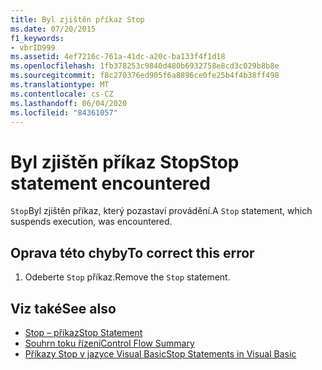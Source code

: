 ```yaml
---
title: Byl zjištěn příkaz Stop
ms.date: 07/20/2015
f1_keywords:
- vbrID999
ms.assetid: 4ef7216c-761a-41dc-a20c-ba133f4f1d18
ms.openlocfilehash: 1fb378253c9840d480b6932758e8cd3c029b8b8e
ms.sourcegitcommit: f8c270376ed905f6a8896ce0fe25b4f4b38ff498
ms.translationtype: MT
ms.contentlocale: cs-CZ
ms.lasthandoff: 06/04/2020
ms.locfileid: "84361057"
---
```

# <a name="stop-statement-encountered"></a><span data-ttu-id="41e4d-102">Byl zjištěn příkaz Stop</span><span class="sxs-lookup"><span data-stu-id="41e4d-102">Stop statement encountered</span></span>
<span data-ttu-id="41e4d-103">`Stop`Byl zjištěn příkaz, který pozastaví provádění.</span><span class="sxs-lookup"><span data-stu-id="41e4d-103">A `Stop` statement, which suspends execution, was encountered.</span></span>  
  
## <a name="to-correct-this-error"></a><span data-ttu-id="41e4d-104">Oprava této chyby</span><span class="sxs-lookup"><span data-stu-id="41e4d-104">To correct this error</span></span>  
  
1. <span data-ttu-id="41e4d-105">Odeberte `Stop` příkaz.</span><span class="sxs-lookup"><span data-stu-id="41e4d-105">Remove the `Stop` statement.</span></span>  
  
## <a name="see-also"></a><span data-ttu-id="41e4d-106">Viz také</span><span class="sxs-lookup"><span data-stu-id="41e4d-106">See also</span></span>

- [<span data-ttu-id="41e4d-107">Stop – příkaz</span><span class="sxs-lookup"><span data-stu-id="41e4d-107">Stop Statement</span></span>](../language-reference/statements/stop-statement.md)
- [<span data-ttu-id="41e4d-108">Souhrn toku řízení</span><span class="sxs-lookup"><span data-stu-id="41e4d-108">Control Flow Summary</span></span>](../language-reference/keywords/control-flow-summary.md)
- [<span data-ttu-id="41e4d-109">Příkazy Stop v jazyce Visual Basic</span><span class="sxs-lookup"><span data-stu-id="41e4d-109">Stop Statements in Visual Basic</span></span>](/visualstudio/debugger/stop-statements-in-visual-basic)
